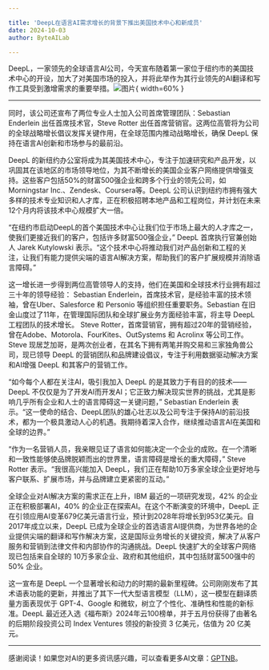 ```yaml
---

title: 'DeepL在语言AI需求增长的背景下推出美国技术中心和新成员'
date: 2024-10-03
author: ByteAILab

---
```


DeepL，一家领先的全球语言AI公司，今天宣布随着第一家位于纽约市的美国技术中心的开设，加大了对美国市场的投入，并将此举作为其行业领先的AI翻译和写作工具受到激增需求的重要举措。![图片](https://ai-techpark.com/wp-content/uploads/2024/10/DeepL-960x540.jpg){ width=60% }

---
同时，该公司还宣布了两位专业人士加入公司首席管理团队：Sebastian Enderlein 出任首席技术官，Steve Rotter 出任首席营销官。这两位高管将为公司的全球战略增长倡议发挥关键作用，在全球范围内推动战略增长，确保 DeepL 保持在语言AI创新和市场参与的最前沿。

DeepL 的新纽约办公室将成为其美国技术中心，专注于加速研究和产品开发，以巩固其在该地区的市场领导地位，为其不断增长的美国企业客户网络提供增强支持。这些客户包括50%的财富500强企业和跨多个行业的领先公司，如Morningstar Inc.、Zendesk、Coursera等。DeepL 公司认识到纽约市拥有强大多样的技术专业知识和人才库，正在积极招聘本地产品和工程岗位，并计划在未来12个月内将该技术中心规模扩大一倍。

“在纽约市启动DeepL的首个美国技术中心让我们位于市场上最大的人才库之一，使我们更接近我们的客户，包括许多财富500强企业，” DeepL 首席执行官兼创始人 Jarek Kutylowski 表示。“这个技术中心将推动我们对产品创新和工程的关注，让我们有能力提供尖端的语言AI解决方案，帮助我们的客户扩展规模并消除语言障碍。”

这一增长进一步得到两位高管领导人的支持，他们在美国和全球技术行业拥有超过三十年的领导经验：
Sebastian Enderlein，首席技术官，是经验丰富的技术领袖，曾在Uber、Salesforce 和 Personio 等组织担任重要职务。Sebastian 在旧金山度过了11年，在管理国际团队和全球扩展业务方面经验丰富，将主导 DeepL 工程团队的技术增长。
Steve Rotter，首席营销官，拥有超过20年的营销经验，曾在Adobe、Motorola、FourKites、OutSystems 和 Acrolinx 等公司工作。Steve 现居芝加哥，是两次创业者，在其名下拥有两笔并购交易和三家独角兽公司，现已领导 DeepL 的营销团队和品牌建设倡议，专注于利用数据驱动解决方案和AI增强 DeepL 和其客户的营销工作。

“如今每个人都在关注AI，吸引我加入 DeepL 的是其致力于有目的的技术——DeepL 不仅仅是为了开发AI而开发AI；它正致力解决现实世界的挑战，尤其是影响几乎所有企业和人士的语言障碍这一关键问题，” Sebastian Enderlein 表示。“这一使命的结合、DeepL团队的雄心壮志以及公司专注于保持AI的前沿技术，都为一个极具激动人心的机遇。我期待着深入合作，继续推动语言AI在美国和全球的边界。”

“作为一名营销人员，我亲眼见证了语言如何能决定一个企业的成败。在一个清晰和一致性能够使品牌脱颖而出的世界里，语言障碍是增长的重大障碍，” Steve Rotter 表示。“我很高兴能加入 DeepL，我们正在帮助10万多家全球企业更好地与客户联系、扩展市场，并与品牌建立更紧密的互动。”

全球企业对AI解决方案的需求正在上升，IBM 最近的一项研究发现，42% 的企业正在积极部署AI，40% 的企业正在探索AI。在这个不断演变的环境中，DeepL 正在引领应用AI变革679亿美元语言行业，预计到2028年将增长到953亿美元。自2017年成立以来，DeepL 已成为全球企业的首选语言AI提供商，为世界各地的企业提供尖端的翻译和写作解决方案，这是国际业务增长的关键投资，解决了从客户服务和营销到法律文件和内部协作的沟通挑战。DeepL 快速扩大的全球客户网络现已包括来自全球的 10万多家企业、政府和其他组织，其中包括财富500强中的50% 企业。

这一宣布是 DeepL 一个显著增长和动力的时期的最新里程碑。公司刚刚发布了其术语表功能的更新，并推出了其下一代大型语言模型（LLM），这一模型在翻译质量方面表现优于 GPT-4、Google 和微软，树立了个性化、准确性和性能的新标准。DeepL 最近还入选《福布斯》2024年云100榜单，并于五月份获得了由著名的后期阶段投资公司 Index Ventures 领投的新投资 3 亿美元，估值为 20 亿美元。

---
感谢阅读！如果您对AI的更多资讯感兴趣，可以查看更多AI文章：[GPTNB](https://gptnb.com)。